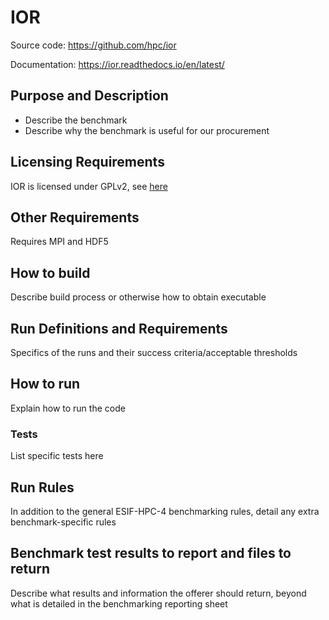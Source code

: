 # IOR

Source code: https://github.com/hpc/ior

Documentation: https://ior.readthedocs.io/en/latest/

## Purpose and Description

- Describe the benchmark
- Describe why the benchmark is useful for our procurement

## Licensing Requirements

IOR is licensed under GPLv2, see [here](https://github.com/hpc/ior?tab=License-1-ov-file)

## Other Requirements

Requires MPI and HDF5

## How to build

Describe build process or otherwise how to obtain executable

## Run Definitions and Requirements

Specifics of the runs and their success criteria/acceptable thresholds

## How to run

Explain how to run the code

### Tests

List specific tests here

## Run Rules

In addition to the general ESIF-HPC-4 benchmarking rules, detail any extra benchmark-specific rules

## Benchmark test results to report and files to return

Describe what results and information the offerer should return, beyond what is detailed in the benchmarking reporting sheet
